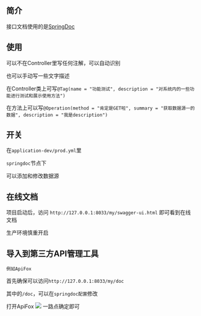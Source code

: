 ## 简介
接口文档使用的是[SpringDoc](https://springdoc.org/v2)

## 使用
可以不在Controller里写任何注解，可以自动识别

也可以手动写一些文字描述

在Controller类上可写`@Tag(name = "功能测试", description = "对系统内的一些功能进行测试和展示使用方法")`

在方法上可以写`@Operation(method = "肯定是GET啦", summary = "获取数据源一的数据", description = "我是description")`

## 开关
在`application-dev/prod.yml`里

`springdoc`节点下

可以添加和修改数据源

## 在线文档
项目启动后，访问 `http://127.0.0.1:8033/my/swagger-ui.html` 即可看到在线文档

生产环境慎重开启

## 导入到第三方API管理工具
`例如ApiFox`

首先确保可以访问`http://127.0.0.1:8033/my/doc` 

其中的`/doc`，可以在`springdoc配置`修改

打开ApiFox
![](https://img.cdn.apipost.cn/client/user/0/avatar/748dd95d0520f728a75156a010ed837863e301a38566a.png)
一路点确定即可